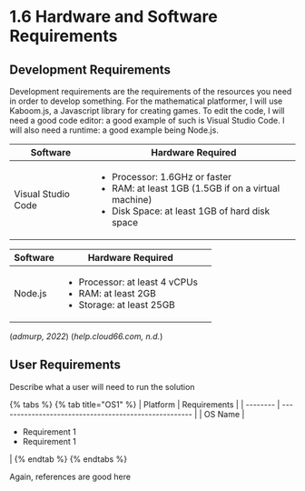 # 1.6 Hardware and Software Requirements

## Development Requirements

Development requirements are the requirements of the resources you need in order to develop something. For the mathematical platformer, I will use Kaboom.js, a Javascript library for creating games. To edit the code, I will need a good code editor: a good example of such is Visual Studio Code. I will also need a runtime: a good example being Node.js.

| Software           | Hardware Required                                                                                                                                           |
| ------------------ | ----------------------------------------------------------------------------------------------------------------------------------------------------------- |
| Visual Studio Code | <ul><li>Processor: 1.6GHz or faster</li><li>RAM: at least 1GB (1.5GB if on a virtual machine)</li><li>Disk Space: at least 1GB of hard disk space</li></ul> |

<table><thead><tr><th>Software</th><th>Hardware Required</th><th data-hidden></th></tr></thead><tbody><tr><td>Node.js</td><td><ul><li>Processor: at least 4 vCPUs</li><li>RAM: at least 2GB</li><li>Storage: at least 25GB</li></ul></td><td></td></tr></tbody></table>

(_admurp, 2022_) (_help.cloud66.com, n.d._)

## User Requirements

Describe what a user will need to run the solution

{% tabs %}
{% tab title="OS1" %}
| Platform | Requirements                                          |
| -------- | ----------------------------------------------------- |
| OS Name  | <ul><li>Requirement 1</li><li>Requirement 1</li></ul> |
{% endtab %}
{% endtabs %}

Again, references are good here
